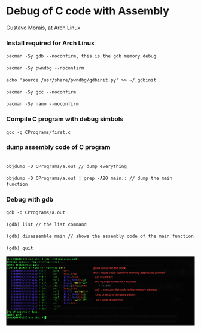 # Debug of C code with Assembly

Gustavo Morais, at Arch Linux

### Install required for Arch Linux
```
pacman -Sy gdb --noconfirm, this is the gdb memory debug

pacman -Sy pwndbg --noconfirm

echo 'source /usr/share/pwndbg/gdbinit.py' >> ~/.gdbinit

pacman -Sy gcc --noconfirm

pacman -Sy nano --noconfirm
```

### Compile C program with debug simbols
```
gcc -g CPrograms/first.c
```

### dump assembly code of C program
```

objdump -D CPrograms/a.out // dump everything

objdump -D CPrograms/a.out | grep -A20 main.: // dump the main function

```

### Debug with gdb
```
gdb -q CPrograms/a.out

(gdb) list // the list command

(gdb) disassemble main // shows the assembly code of the main function

(gdb) quit
```

![](./imgs/CAssembleDebug.png)
